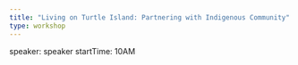 ```yaml
---
title: "Living on Turtle Island: Partnering with Indigenous Community"
type: workshop
---
```

speaker: speaker
startTime: 10AM